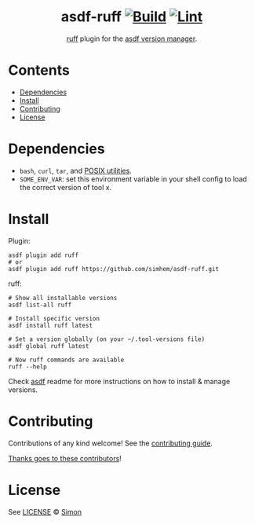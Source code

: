 <div align="center">

# asdf-ruff [![Build](https://github.com/simhem/asdf-ruff/actions/workflows/build.yml/badge.svg)](https://github.com/simhem/asdf-ruff/actions/workflows/build.yml) [![Lint](https://github.com/simhem/asdf-ruff/actions/workflows/lint.yml/badge.svg)](https://github.com/simhem/asdf-ruff/actions/workflows/lint.yml)

[ruff](https://docs.astral.sh/ruff/) plugin for the [asdf version manager](https://asdf-vm.com).

</div>

# Contents

- [Dependencies](#dependencies)
- [Install](#install)
- [Contributing](#contributing)
- [License](#license)

# Dependencies

- `bash`, `curl`, `tar`, and [POSIX utilities](https://pubs.opengroup.org/onlinepubs/9699919799/idx/utilities.html).
- `SOME_ENV_VAR`: set this environment variable in your shell config to load the correct version of tool x.

# Install

Plugin:

```shell
asdf plugin add ruff
# or
asdf plugin add ruff https://github.com/simhem/asdf-ruff.git
```

ruff:

```shell
# Show all installable versions
asdf list-all ruff

# Install specific version
asdf install ruff latest

# Set a version globally (on your ~/.tool-versions file)
asdf global ruff latest

# Now ruff commands are available
ruff --help
```

Check [asdf](https://github.com/asdf-vm/asdf) readme for more instructions on how to
install & manage versions.

# Contributing

Contributions of any kind welcome! See the [contributing guide](contributing.md).

[Thanks goes to these contributors](https://github.com/simhem/asdf-ruff/graphs/contributors)!

# License

See [LICENSE](LICENSE) © [Simon](https://github.com/simhem/)
